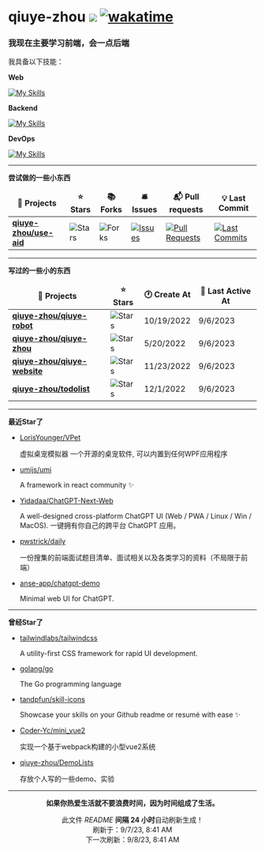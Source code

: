 # qiuye-zhou ![](https://visitor-badge.laobi.icu/badge?page_id=qiuye-zhou.readme) [![wakatime](https://wakatime.com/badge/user/9213dc96-df0d-4e66-b0bb-50f9e04e988c.svg)](https://wakatime.com/@9213dc96-df0d-4e66-b0bb-50f9e04e988c)

<h3>我现在主要学习前端，会一点后端</h3>

我具备以下技能：

**Web**

[![My Skills](https://skillicons.dev/icons?i=html,css,js,ts,vue,sass,tailwind,vite,rollupjs,react&perline=10)](https://skillicons.dev)

**Backend**

[![My Skills](https://skillicons.dev/icons?i=nestjs,express,nodejs,mysql,redis&perline=10)](https://skillicons.dev)

**DevOps**

[![My Skills](https://skillicons.dev/icons?i=github,vscode,git,stackoverflow,githubactions&perline=10)](https://skillicons.dev)

------------

**尝试做的一些小东西**

<table><thead align=center><tr border: none;><td><b>🎁 Projects</b></td><td><b>⭐ Stars</b></td><td><b>📚 Forks</b></td><td><b>🛎 Issues</b></td><td><b>📬 Pull requests</b></td><td><b>💡 Last Commit</b></td></tr></thead><tbody><tr><td><a href=https://github.com/qiuye-zhou/use-aid><b>qiuye-zhou/use-aid</b></a></td><td><img alt=Stars src="https://img.shields.io/github/stars/qiuye-zhou/use-aid?style=flat-square&labelColor=343b41"></td><td><img alt=Forks src="https://img.shields.io/github/forks/qiuye-zhou/use-aid?style=flat-square&labelColor=343b41"></td><td><a href=https://github.com/qiuye-zhou/use-aid/issues target=_blank><img alt=Issues src="https://img.shields.io/github/issues/qiuye-zhou/use-aid?style=flat-square&labelColor=343b41"></a></td><td><a href=https://github.com/qiuye-zhou/use-aid/pulls target=_blank><img alt="Pull Requests"src="https://img.shields.io/github/issues-pr/qiuye-zhou/use-aid?style=flat-square&labelColor=343b41"></a></td><td><a href=https://github.com/qiuye-zhou/use-aid/commits target=_blank><img alt="Last Commits"src="https://img.shields.io/github/last-commit/qiuye-zhou/use-aid?style=flat-square&labelColor=343b41"></a></td></tr></tbody></table>

------------


**写过的一些小的东西**

<table><thead align=center><tr border: none;><td><b>🎁 Projects</b></td><td><b>⭐ Stars</b></td><td><b>🕐 Create At</b></td><td><b>📅 Last Active At</b></td></tr></thead><tbody><tr><td><a href=https://github.com/qiuye-zhou/qiuye-robot target=_blank><b>qiuye-zhou/qiuye-robot</b></a></td><td><img alt=Stars src="https://img.shields.io/github/stars/qiuye-zhou/qiuye-robot?style=flat-square&labelColor=343b41"></td><td>10/19/2022</td><td>9/6/2023</td></tr><tr><td><a href=https://github.com/qiuye-zhou/qiuye-zhou target=_blank><b>qiuye-zhou/qiuye-zhou</b></a></td><td><img alt=Stars src="https://img.shields.io/github/stars/qiuye-zhou/qiuye-zhou?style=flat-square&labelColor=343b41"></td><td>5/20/2022</td><td>9/6/2023</td></tr><tr><td><a href=https://github.com/qiuye-zhou/qiuye-website target=_blank><b>qiuye-zhou/qiuye-website</b></a></td><td><img alt=Stars src="https://img.shields.io/github/stars/qiuye-zhou/qiuye-website?style=flat-square&labelColor=343b41"></td><td>11/23/2022</td><td>9/6/2023</td></tr><tr><td><a href=https://github.com/qiuye-zhou/todolist target=_blank><b>qiuye-zhou/todolist</b></a></td><td><img alt=Stars src="https://img.shields.io/github/stars/qiuye-zhou/todolist?style=flat-square&labelColor=343b41"></td><td>12/1/2022</td><td>9/6/2023</td></tr></tbody></table>

------------

**最近Star了**

<ul><li><a href=https://github.com/LorisYounger/VPet>LorisYounger/VPet</a><p>虚拟桌宠模拟器 一个开源的桌宠软件, 可以内置到任何WPF应用程序</p></li><li><a href=https://github.com/umijs/umi>umijs/umi</a><p>A framework in react community ✨</p></li><li><a href=https://github.com/Yidadaa/ChatGPT-Next-Web>Yidadaa/ChatGPT-Next-Web</a><p>A well-designed cross-platform ChatGPT UI (Web / PWA / Linux / Win / MacOS). 一键拥有你自己的跨平台 ChatGPT 应用。</p></li><li><a href=https://github.com/pwstrick/daily>pwstrick/daily</a><p>一份搜集的前端面试题目清单、面试相关以及各类学习的资料（不局限于前端）</p></li><li><a href=https://github.com/anse-app/chatgpt-demo>anse-app/chatgpt-demo</a><p>Minimal web UI for ChatGPT.</p></li></ul>

------------

**曾经Star了**

<ul><li><a href=https://github.com/tailwindlabs/tailwindcss>tailwindlabs/tailwindcss</a><p>A utility-first CSS framework for rapid UI development.</p></li><li><a href=https://github.com/golang/go>golang/go</a><p>The Go programming language</p></li><li><a href=https://github.com/tandpfun/skill-icons>tandpfun/skill-icons</a><p>Showcase your skills on your Github readme or resumé with ease ✨</p></li><li><a href=https://github.com/Coder-Yc/mini_vue2>Coder-Yc/mini_vue2</a><p>实现一个基于webpack构建的小型vue2系统</p></li><li><a href=https://github.com/qiuye-zhou/DemoLists>qiuye-zhou/DemoLists</a><p>存放个人写的一些demo、实验</p></li></ul>

------------

<p align=center><strong>如果你热爱生活就不要浪费时间，因为时间组成了生活。</strong></p>
<p align=center>此文件 <i>README</i> <b>间隔 24 小时</b>自动刷新生成！<br>刷新于：9/7/23, 8:41 AM<br>下一次刷新：9/8/23, 8:41 AM</p>
